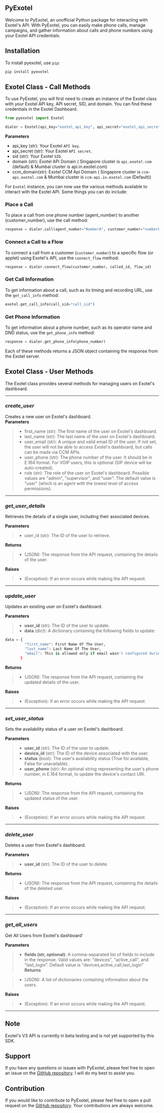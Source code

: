 ## PyExotel

Welcome to PyExotel, an unofficial Python package for interacting with Exotel's API. With PyExotel, you can easily make phone calls, manage campaigns, and gather information about calls and phone numbers using your Exotel API credentials.

## Installation

To install pyexotel, use `pip`:

```python
pip install pyexotel
```

## Exotel Class - Call Methods

To use PyExotel, you will first need to create an instance of the Exotel class with your Exotel API key, API secret, SID, and domain. You can find these credentials in the Exotel Dashboard.

```python
from pyexotel import Exotel

dialer = Exotel(api_key="exotel_api_key", api_secret="exotel_api_secret", sid='exotel_sid', domain="exotel_domain")
```
**Parameters**
* api_key (str): Your Exotel `API key`.
* api_secret (str): Your Exotel `API secret`.
* sid (str): Your Exotel `SID`.
* domain (str): Exotel APi Domain ( Singapore cluster is `api.exotel.com` (default) & Mumbai cluster is api.in.exotel.com)
* ccm_domain(str): Exotel CCM Api Domain ( Singapore cluster is `ccm-api.exotel.com` & Mumbai cluster is `ccm-api.in.exotel.com` (Default))


For `Exotel` instance, you can now use the various methods available to interact with the Exotel API. Some things you can do include:

### Place a Call

To place a call from one phone number (agent\_number) to another (customer\_number), use the call method:

```python
response = dialer.call(agent_number="NumberA", customer_number="numberB", caller_id="exotel_callerID")
```

### Connect a Call to a Flow

To connect a call from a customer (`customer_number`) to a specific flow (or applet) using Exotel's API, use the `connect_flow` method:

```python
response = dialer.connect_flow(customer_number, called_id, flow_id)
```

### Get Call Information

To get information about a call, such as its timing and recording URL, use the `get_call_info` method:

```python
exotel.get_call_info(call_sid="call_sid")
```

### Get Phone Information

To get information about a phone number, such as its operator name and DND status, use the `get_phone_info` method:

```python
response = dialer.get_phone_info(phone_number)
```

Each of these methods returns a JSON object containing the response from the Exotel server.

## Exotel Class - User Methods

The Exotel class provides several methods for managing users on Exotel's dashboard.

---

### _create\_user_

Creates a new user on Exotel's dashboard.  
**Parameters**

> *   first\_name (str): The first name of the user on Exotel's dashboard.
> *   last\_name (str): The last name of the user on Exotel's dashboard.
> *   user\_email (str): A unique and valid email ID of the user. If not set, the user will not be able to access Exotel's dashboard, but calls can be made via CCM APIs.
> *   user\_phone (str): The phone number of the user. It should be in E.164 format. For VOIP users, this is optional (SIP device will be auto-created).
> *   role (str): The role of the user on Exotel's dashboard. Possible values are "admin", "supervisor", and "user". The default value is "user" (which is an agent with the lowest level of access permissions).

---

### _**get\_user\_details**_

Retrieves the details of a single user, including their associated devices.

**Parameters**

> *   user\_id (str): The ID of the user to retrieve.

**Returns**

> *   (JSON): The response from the API request, containing the details of the user.

**Raises**

> *   (Exception): If an error occurs while making the API request.

---

### _**update\_user**_

Updates an existing user on Exotel's dashboard.

**Parameters**

> *   **user\_id** (str): The ID of the user to update.
> *   **data** (dict): A dictionary containing the following fields to update:

```python
data = {
         "first_name": First Name Of The User,
         "last_name": Last Name Of The User,
         "email": This is allowed only if email wasn't configured during Create User API.,
       }
```

**Returns**

> *   (JSON): The response from the API request, containing the updated details of the user.

**Raises**

> *   (Exception): If an error occurs while making the API request.

---

### _**set\_user\_status**_

Sets the availability status of a user on Exotel's dashboard.

**Parameters**

> *   **user\_id** (str): The ID of the user to update.
> *   **device\_id** (str): The ID of the device associated with the user.
> *   **status** (bool): The user's availability status (True for available, False for unavailable).
> *   **user\_phone** (str): An optional string representing the user's phone number, in E.164 format, to update the device's contact URI.

**Returns**

> *   (JSON): The response from the API request, containing the updated status of the user.

**Raises**

> *   (Exception): If an error occurs while making the API request.

---

### _**delete\_user**_

Deletes a user from Exotel's dashboard.

**Parameters**

> *   **user\_id** (str): The ID of the user to delete.

**Returns**

> *   (JSON): The response from the API request, containing the details of the deleted user.

**Raises**

> *   (Exception): If an error occurs while making the API request.

---

### _**get_all_users**_

Get All Users from Exotel's dashboard'

**Parameters**

>*   **fields (str, optional)**: A comma-separated list of fields to include in the response.
           Valid values are: "devices", "active_call", and "last_login".
           Default value is "devices,active_call,last_login"
**Returns**

> *   (JSON): A list of dictionaries containing information about the users.

**Raises**

> *   (Exception): If an error occurs while making the API request.

---


## Note

Exotel's V3 API is currently in beta testing and is not yet supported by this SDK.

## Support

If you have any questions or issues with PyExotel, please feel free to open an issue on the [GitHub repository](https://github.com/devbijay/pyexotel). I will do my best to assist you.

## Contribution

If you would like to contribute to PyExotel, please feel free to open a pull request on the [GitHub repository](https://github.com/devbijay/pyexotel). Your contributions are always welcome.